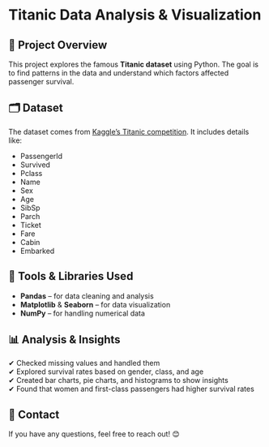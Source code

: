 # Titanic Data Analysis & Visualization  

## 📌 Project Overview  
This project explores the famous **Titanic dataset** using Python. The goal is to find patterns in the data and understand which factors affected passenger survival.  

## 🗂 Dataset  
The dataset comes from [Kaggle’s Titanic competition](https://www.kaggle.com/c/titanic). It includes details like:  
-  PassengerId
-  Survived
-  Pclass
-  Name
-  Sex
-  Age
-  SibSp
-  Parch
-  Ticket
-  Fare
-  Cabin
-  Embarked	 

## 🔧 Tools & Libraries Used  
- **Pandas** – for data cleaning and analysis  
- **Matplotlib** & **Seaborn** – for data visualization  
- **NumPy** – for handling numerical data  

## 📊 Analysis & Insights  
✔ Checked missing values and handled them  
✔ Explored survival rates based on gender, class, and age  
✔ Created bar charts, pie charts, and histograms to show insights  
✔ Found that women and first-class passengers had higher survival rates  
  

## 📩 Contact  
If you have any questions, feel free to reach out! 😊  
